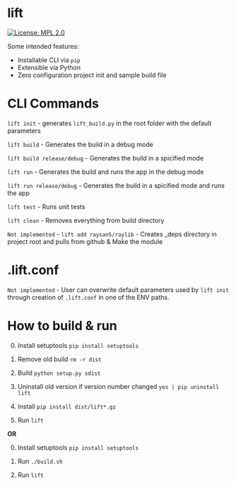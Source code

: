 # lift
[![License: MPL 2.0](https://img.shields.io/badge/License-MPL_2.0-brightgreen.svg)](https://opensource.org/licenses/MPL-2.0)

Some intended features:

- Installable CLI via `pip`
- Extensible via Python
- Zero configuration project init and sample build file


# CLI Commands

`lift init` - generates `lift_build.py` in the root folder with the default parameters

`lift build` - Generates the build in a debug mode

`lift build release/debug` - Generates the build in a spicified mode

`lift run` - Generates the build and runs the app in the debug mode

`lift run release/debug` - Generates the build in a spicified mode and runs the app

`lift test` - Runs unit tests

`lift clean` - Removes everything from build directory

`Not implemented` - `lift add raysan5/raylib` - Creates _deps directory in project root and pulls from github & Make the module 

# .lift.conf

`Not implemented` - User can overwrite default parameters used by `lift init` through creation of `.lift.conf` in one of the ENV paths.

# How to build & run

0) Install setuptools `pip install setuptools`

1) Remove old build `rm -r dist`

2) Build `python setup.py sdist`

3) Uninstall old version if version number changed `yes | pip uninstall lift`

4) Install `pip install dist/lift*.gz`

5) Run `lift`

**OR**

0) Install setuptools `pip install setuptools`

1) Run `./build.sh`

2) Run `lift`

